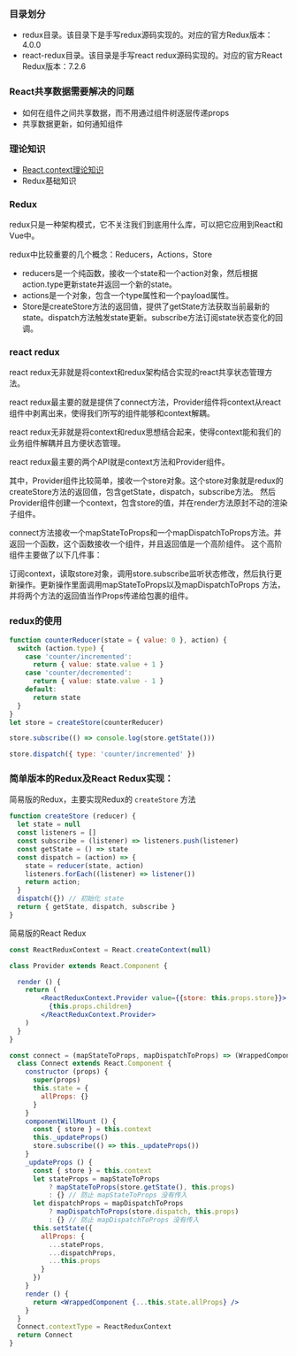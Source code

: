 ### 目录划分
- redux目录。该目录下是手写redux源码实现的。对应的官方Redux版本：4.0.0
- react-redux目录。该目录是手写react redux源码实现的。对应的官方React Redux版本：7.2.6

### React共享数据需要解决的问题
- 如何在组件之间共享数据，而不用通过组件树逐层传递props
- 共享数据更新，如何通知组件

### 理论知识
- [React.context理论知识](./react.context理论知识.md)
- Redux基础知识

### Redux
redux只是一种架构模式，它不关注我们到底用什么库，可以把它应用到React和Vue中。


redux中比较重要的几个概念：Reducers，Actions，Store
- reducers是一个纯函数，接收一个state和一个action对象，然后根据action.type更新state并返回一个新的state。
- actions是一个对象，包含一个type属性和一个payload属性。
- Store是createStore方法的返回值，提供了getState方法获取当前最新的state。dispatch方法触发state更新。subscribe方法订阅state状态变化的回调。

### react redux
react redux无非就是将context和redux架构结合实现的react共享状态管理方法。

react redux最主要的就是提供了connect方法，Provider组件将context从react组件中剥离出来，使得我们所写的组件能够和context解耦。

react redux无非就是将context和redux思想结合起来，使得context能和我们的业务组件解耦并且方便状态管理。

react redux最主要的两个API就是context方法和Provider组件。

其中，Provider组件比较简单，接收一个store对象。这个store对象就是redux的createStore方法的返回值，包含getState，dispatch，subscribe方法。
然后Provider组件创建一个context，包含store的值，并在render方法原封不动的渲染子组件。

connect方法接收一个mapStateToProps和一个mapDispatchToProps方法。并返回一个函数，这个函数接收一个组件，并且返回值是一个高阶组件。
这个高阶组件主要做了以下几件事：

订阅context，读取store对象，调用store.subscribe监听状态修改，然后执行更新操作。更新操作里面调用mapStateToProps以及mapDispatchToProps
方法，并将两个方法的返回值当作Props传递给包裹的组件。

### redux的使用
```js
function counterReducer(state = { value: 0 }, action) {
  switch (action.type) {
    case 'counter/incremented':
      return { value: state.value + 1 }
    case 'counter/decremented':
      return { value: state.value - 1 }
    default:
      return state
  }
}
let store = createStore(counterReducer)

store.subscribe(() => console.log(store.getState()))

store.dispatch({ type: 'counter/incremented' })
```


### 简单版本的Redux及React Redux实现：
简易版的Redux，主要实现Redux的 `createStore` 方法
```js
function createStore (reducer) {
  let state = null
  const listeners = []
  const subscribe = (listener) => listeners.push(listener)
  const getState = () => state
  const dispatch = (action) => {
    state = reducer(state, action)
    listeners.forEach((listener) => listener())
    return action;
  }
  dispatch({}) // 初始化 state
  return { getState, dispatch, subscribe }
}
```

简易版的React Redux
```jsx harmony
const ReactReduxContext = React.createContext(null)

class Provider extends React.Component {

  render () {
    return (
        <ReactReduxContext.Provider value={{store: this.props.store}}>
          {this.props.children}
        </ReactReduxContext.Provider>
    )
  }
}

const connect = (mapStateToProps, mapDispatchToProps) => (WrappedComponent) => {
  class Connect extends React.Component {
    constructor (props) {
      super(props)
      this.state = {
        allProps: {}
      }
    }
    componentWillMount () {
      const { store } = this.context
      this._updateProps()
      store.subscribe(() => this._updateProps())
    }
    _updateProps () {
      const { store } = this.context
      let stateProps = mapStateToProps
          ? mapStateToProps(store.getState(), this.props)
          : {} // 防止 mapStateToProps 没有传入
      let dispatchProps = mapDispatchToProps
          ? mapDispatchToProps(store.dispatch, this.props)
          : {} // 防止 mapDispatchToProps 没有传入
      this.setState({
        allProps: {
          ...stateProps,
          ...dispatchProps,
          ...this.props
        }
      })
    }
    render () {
      return <WrappedComponent {...this.state.allProps} />
    }
  }
  Connect.contextType = ReactReduxContext
  return Connect
}
```



